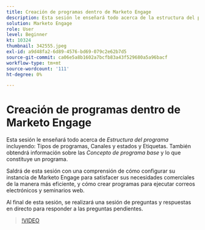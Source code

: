 ```yaml
---
title: Creación de programas dentro de Marketo Engage
description: Esta sesión le enseñará todo acerca de la estructura del programa, incluidos los tipos de programa, los canales y los estados y las etiquetas.
solution: Marketo Engage
role: User
level: Beginner
kt: 10324
thumbnail: 342555.jpeg
exl-id: a9d48fa2-6d89-4576-bd69-079c2e62b7d5
source-git-commit: ca06e5a8b1602a7bcfb83a43f529680a5a96bacf
workflow-type: tm+mt
source-wordcount: '111'
ht-degree: 0%

---
```


# Creación de programas dentro de Marketo Engage

Esta sesión le enseñará todo acerca de *Estructura del programa* incluyendo: Tipos de programas, Canales y estados y Etiquetas. También obtendrá información sobre las *Concepto de programa base* y lo que constituye un programa.

Saldrá de esta sesión con una comprensión de cómo configurar su instancia de Marketo Engage para satisfacer sus necesidades comerciales de la manera más eficiente, y cómo crear programas para ejecutar correos electrónicos y seminarios web.

Al final de esta sesión, se realizará una sesión de preguntas y respuestas en directo para responder a las preguntas pendientes.

>[!VIDEO](https://video.tv.adobe.com/v/342555/?quality=12&learn=on)
